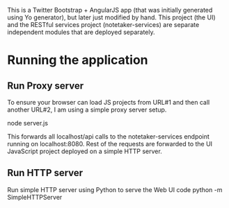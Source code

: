 This is a Twitter Bootstrap + AngularJS app (that was initially generated using Yo generator), but later just modified by hand. This project (the UI) and the RESTful services project (notetaker-services) are separate independent modules that are deployed separately. 

# Running the application
## Run Proxy server
To ensure your browser can load JS projects from URL#1 and then call another URL#2, I am using a simple proxy server setup.

 node server.js

This forwards all localhost/api calls to the notetaker-services endpoint running on localhost:8080. Rest of the requests are forwarded to the UI JavaScript project deployed on a simple HTTP server.

## Run HTTP server 
Run simple HTTP server using Python to serve the Web UI code
 python -m SimpleHTTPServer
